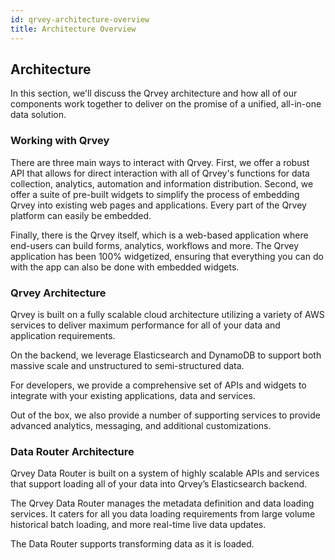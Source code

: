 ```yaml
---
id: qrvey-architecture-overview
title: Architecture Overview
---
```

## Architecture

In this section, we'll discuss the Qrvey architecture and how all of our components work together to deliver on the promise of a unified, all-in-one data solution.


### Working with Qrvey 

There are three main ways to interact with Qrvey. First, we offer a robust API that allows for direct interaction with all of Qrvey's functions for data collection, analytics, automation and information distribution. Second, we offer a suite of pre-built widgets to simplify the process of embedding Qrvey into existing web pages and applications. Every part of the Qrvey platform can easily be embedded. 

Finally, there is the Qrvey itself, which is a web-based application where end-users can build forms, analytics, workflows and more. The Qrvey application has been 100% widgetized, ensuring that everything you can do with the app can also be done with embedded widgets. 


### Qrvey Architecture 

Qrvey is built on a fully scalable cloud architecture utilizing a variety of AWS services to deliver maximum performance for all of your data and application requirements.   

On the backend, we leverage Elasticsearch and DynamoDB to support both massive scale and unstructured to semi-structured data.

For developers, we provide a comprehensive set of APIs and widgets to integrate with your existing applications, data and services.

Out of the box, we also provide a number of supporting services to provide advanced analytics, messaging, and additional customizations.


### Data Router Architecture

Qrvey Data Router is built on a system of highly scalable APIs and services that support loading all of your data into Qrvey’s Elasticsearch backend.

The Qrvey Data Router manages the metadata definition and data loading services. It caters for all you data loading requirements from large volume historical batch loading, and more real-time live data updates.

The Data Router supports transforming data as it is loaded.